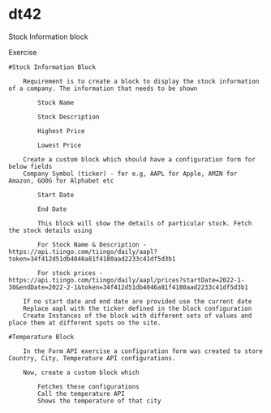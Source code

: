 # dt42
Stock Information block

Exercise

    #Stock Information Block

        Requirement is to create a block to display the stock information of a company. The information that needs to be shown

            Stock Name

            Stock Description

            Highest Price

            Lowest Price

        Create a custom block which should have a configuration form for below fields
        Company Symbol (ticker) - for e.g, AAPL for Apple, AMZN for Amazon, GOOG for Alphabet etc

            Start Date

            End Date 

            This block will show the details of particular stock. Fetch the stock details using

            For Stock Name & Description - https://api.tiingo.com/tiingo/daily/aapl?token=34f412d51db4046a81f4180aad2233c41df5d3b1

            For stock prices - https://api.tiingo.com/tiingo/daily/aapl/prices?startDate=2022-1-30&endDate=2022-2-1&token=34f412d51db4046a81f4180aad2233c41df5d3b1

        If no start date and end date are provided use the current date
        Replace aapl with the ticker defined in the block configuration
        Create Instances of the block with different sets of values and place them at different spots on the site.

    #Temperature Block

        In the Form API exercise a configuration form was created to store Country, City, Temperature API configurations.

        Now, create a custom block which

            Fetches these configurations
            Call the temperature API
            Shows the temperature of that city

